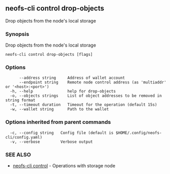 ## neofs-cli control drop-objects

Drop objects from the node's local storage

### Synopsis

Drop objects from the node's local storage

```
neofs-cli control drop-objects [flags]
```

### Options

```
      --address string     Address of wallet account
      --endpoint string    Remote node control address (as 'multiaddr' or '<host>:<port>')
  -h, --help               help for drop-objects
  -o, --objects strings    List of object addresses to be removed in string format
  -t, --timeout duration   Timeout for the operation (default 15s)
  -w, --wallet string      Path to the wallet
```

### Options inherited from parent commands

```
  -c, --config string   Config file (default is $HOME/.config/neofs-cli/config.yaml)
  -v, --verbose         Verbose output
```

### SEE ALSO

* [neofs-cli control](neofs-cli_control.md)	 - Operations with storage node

